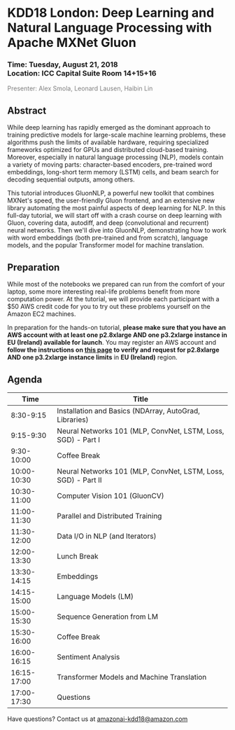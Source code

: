 KDD18 London: Deep Learning and Natural Language Processing with Apache MXNet Gluon
===================================================================================

<h3>Time: Tuesday, August 21, 2018<br/>Location: ICC Capital Suite Room 14+15+16</h3>

<span style="color:grey">Presenter: Alex Smola, Leonard Lausen, Haibin Lin</span><br/>

Abstract
--------

While deep learning has rapidly emerged as the dominant approach to training predictive models for large-scale machine learning problems, these algorithms push the limits of available hardware, requiring specialized frameworks optimized for GPUs and distributed cloud-based training. Moreover, especially in natural language processing (NLP), models contain a variety of moving parts: character-based encoders, pre-trained word embeddings, long-short term memory (LSTM) cells, and beam search for decoding sequential outputs, among others.

This tutorial introduces GluonNLP, a powerful new toolkit that combines MXNet's speed, the user-friendly Gluon frontend, and an extensive new library automating the most painful aspects of deep learning for NLP. In this full-day tutorial, we will start off with a crash course on deep learning with Gluon, covering data, autodiff, and deep (convolutional and recurrent) neural networks. Then we'll dive into GluonNLP, demonstrating how to work with word embeddings (both pre-trained and from scratch), language models, and the popular Transformer model for machine translation.


Preparation
-----------
While most of the notebooks we prepared can run from the comfort of your laptop, some more interesting real-life problems benefit from more computation power. At the tutorial, we will provide each participant with a $50 AWS credit code for you to try out these problems yourself on the Amazon EC2 machines.

In preparation for the hands-on tutorial, **please make sure that you have an AWS account with at least one p2.8xlarge AND one p3.2xlarge instance in EU (Ireland) available for launch**. You may register an AWS account and **follow the instructions on [this page](https://docs.aws.amazon.com/AWSEC2/latest/UserGuide/ec2-resource-limits.html) to verify and request for p2.8xlarge AND one p3.2xlarge instance limits** in **EU (Ireland)** region.


Agenda
------
| Time        | Title                                                         |
|-------------|---------------------------------------------------------------|
| 8:30-9:15   | Installation and Basics (NDArray, AutoGrad, Libraries)        |
| 9:15-9:30   | Neural Networks 101 (MLP, ConvNet, LSTM, Loss, SGD) - Part I  |
| 9:30-10:00  | Coffee Break                                                  |
| 10:00-10:30 | Neural Networks 101 (MLP, ConvNet, LSTM, Loss, SGD) - Part II |
| 10:30-11:00 | Computer Vision 101 (GluonCV)                                 |
| 11:00-11:30 | Parallel and Distributed Training                             |
| 11:30-12:00 | Data I/O in NLP (and Iterators)                               |
| 12:00-13:30 | Lunch Break                                                   |
| 13:30-14:15 | Embeddings                                                    |
| 14:15-15:00 | Language Models (LM)                                          |
| 15:00-15:30 | Sequence Generation from LM                                   |
| 15:30-16:00 | Coffee Break                                                  |
| 16:00-16:15 | Sentiment Analysis                                            |
| 16:15-17:00 | Transformer Models and Machine Translation                    |
| 17:00-17:30 | Questions                                                     |

Have questions? Contact us at [amazonai-kdd18@amazon.com](mailto:amazonai-kdd18@amazon.com)
